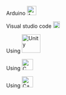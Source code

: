 Arduino  <img src="https://upload.wikimedia.org/wikipedia/commons/8/87/Arduino_Logo.svg" width="25px" alt="Arduino"/>

Visual studio code  <img src="https://upload.wikimedia.org/wikipedia/commons/9/9a/Visual_Studio_Code_1.35_icon.svg" width="18px" alt="Visual_Studio_Code"/>

Using <img src="https://upload.wikimedia.org/wikipedia/commons/c/c4/Unity_2021.svg" width="50px" alt="Unity"/>

Using <img src="https://upload.wikimedia.org/wikipedia/commons/1/18/C_Programming_Language.svg" width="30px" alt="C"/>

Using <img src="https://upload.wikimedia.org/wikipedia/commons/1/18/ISO_C%2B%2B_Logo.svg" width="30px" alt="C++"/>
